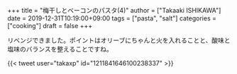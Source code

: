 +++
title = "梅干しとベーコンのパスタ(4)"
author = ["Takaaki ISHIKAWA"]
date = 2019-12-31T10:19:00+09:00
tags = ["pasta", "salt"]
categories = ["cooking"]
draft = false
+++

リベンジできました。ポイントはオリーブにちゃんと火を入れることと、酸味と塩味のバランスを整えることですね。  

{{< tweet user="takaxp" id="1211841646100238337" >}}